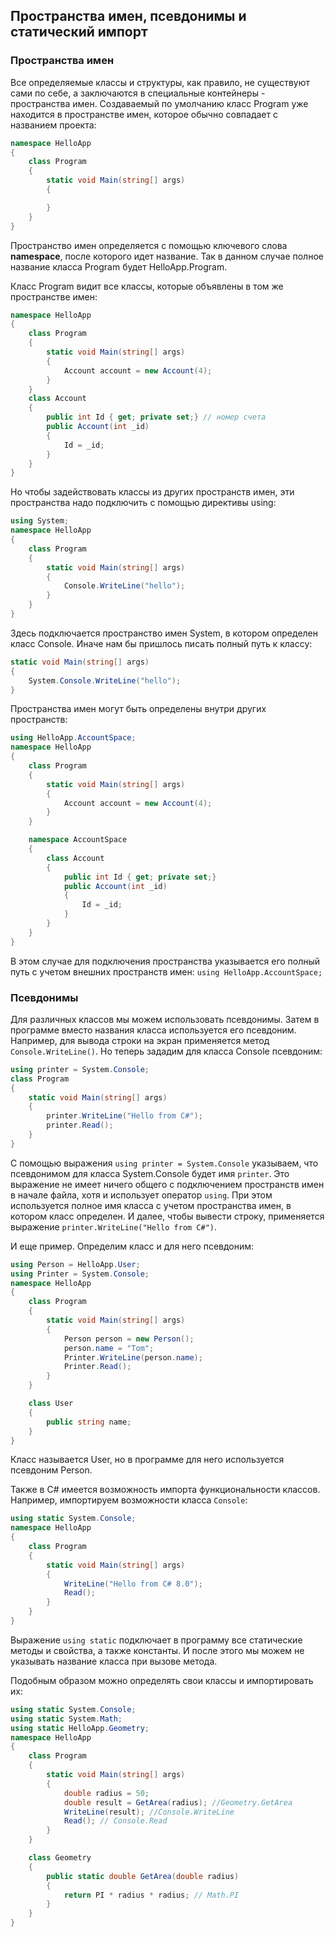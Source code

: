 ## Пространства имен, псевдонимы и статический импорт

### Пространства имен

Все определяемые классы и структуры, как правило, не существуют сами по себе, а заключаются в специальные контейнеры - пространства имен. Создаваемый по умолчанию 
класс Program уже находится в пространстве имен, которое обычно совпадает с названием проекта:

```cs
namespace HelloApp
{  
    class Program  
    {
        static void Main(string[] args) 
        {

        }
    }
}
```

Пространство имен определяется с помощью ключевого слова **namespace**, после которого идет название. Так в данном случае полное 
название класса Program будет HelloApp.Program.

Класс Program видит все классы, которые объявлены в том же пространстве имен:

```cs
namespace HelloApp
{  
    class Program  
    {
        static void Main(string[] args) 
        {
            Account account = new Account(4);
        }
    }
    class Account
    {
        public int Id { get; private set;} // номер счета
        public Account(int _id)
        {
            Id = _id;
        }
    }
}
```

Но чтобы задействовать классы из других пространств имен, эти пространства надо подключить с помощью директивы using:

```cs
using System;
namespace HelloApp
{  
    class Program  
    {
        static void Main(string[] args) 
        {
            Console.WriteLine("hello");
        }
    }
}
```

Здесь подключается пространство имен System, в котором определен класс Console. Иначе нам бы пришлось писать полный путь к классу:

```cs
static void Main(string[] args) 
{
    System.Console.WriteLine("hello");
}
```

Пространства имен могут быть определены внутри других пространств:

```cs
using HelloApp.AccountSpace;
namespace HelloApp
{  
    class Program  
    {
        static void Main(string[] args) 
        {
            Account account = new Account(4);
        }
    }

    namespace AccountSpace
    {
        class Account
        {
            public int Id { get; private set;}
            public Account(int _id)
            {
                Id = _id;
            }
        }
    } 
}
```

В этом случае для подключения пространства указывается его полный путь с учетом внешних пространств имен: `using HelloApp.AccountSpace;`

### Псевдонимы

Для различных классов мы можем использовать псевдонимы. Затем в программе вместо названия класса используется его псевдоним. Например, 
для вывода строки на экран применяется метод `Console.WriteLine()`. Но теперь зададим для класса Console псевдоним:

```cs
using printer = System.Console;
class Program
{
    static void Main(string[] args)
    {
        printer.WriteLine("Hello from C#");
        printer.Read();
    }
}
```

С помощью выражения `using printer = System.Console` указываем, что псевдонимом для класса System.Console будет имя `printer`. Это выражение 
не имеет ничего общего с подключением пространств имен в начале файла, хотя и использует оператор `using`. При этом используется полное имя класса 
с учетом пространства имен, в котором класс определен. И далее, чтобы вывести 
строку, применяется выражение `printer.WriteLine("Hello from C#")`.

И еще пример. Определим класс и для него псевдоним:

```cs
using Person = HelloApp.User;
using Printer = System.Console;
namespace HelloApp
{
    class Program
    {
        static void Main(string[] args)
        {
            Person person = new Person();
            person.name = "Tom";
            Printer.WriteLine(person.name);
            Printer.Read();
        }
    }

    class User
    {
        public string name;
    }
}
```

Класс называется User, но в программе для него используется псевдоним Person.

Также в C# имеется возможность импорта функциональности классов. Например, импортируем возможности класса `Console`:

```cs
using static System.Console;
namespace HelloApp
{
    class Program
    {
        static void Main(string[] args)
        {
            WriteLine("Hello from C# 8.0");
            Read();
        }
    }
}
```

Выражение `using static` подключает в программу все статические методы и свойства, а также константы. И после этого мы можем 
не указывать название класса при вызове метода.

Подобным образом можно определять свои классы и импортировать их:

```cs
using static System.Console;
using static System.Math;
using static HelloApp.Geometry;
namespace HelloApp
{
    class Program
    {
        static void Main(string[] args)
        {
            double radius = 50;
            double result = GetArea(radius); //Geometry.GetArea
            WriteLine(result); //Console.WriteLine
            Read(); // Console.Read
        }
    }

    class Geometry
    {
        public static double GetArea(double radius)
        {
            return PI * radius * radius; // Math.PI
        }
    }
}
```

